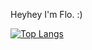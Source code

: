 <!-- [![Florian's GitHub stats](https://github-readme-stats-fgolemo.vercel.app/api?username=fgolemo&theme=synthwave)](https://github.com/fgolemo/github-readme-stats) -->

Heyhey I'm Flo. :)

[![Top Langs](https://github-readme-stats-fgolemo.vercel.app/api/top-langs/?username=fgolemo&theme=synthwave)](https://github.com/anuraghazra/github-readme-stats)

<!--
**fgolemo/fgolemo** is a ✨ _special_ ✨ repository because its `README.md` (this file) appears on your GitHub profile.

Here are some ideas to get you started:

- 🔭 I’m currently working on ...
- 🌱 I’m currently learning ...
- 👯 I’m looking to collaborate on ...
- 🤔 I’m looking for help with ...
- 💬 Ask me about ...
- 📫 How to reach me: ...
- 😄 Pronouns: ...
- ⚡ Fun fact: ...
-->
